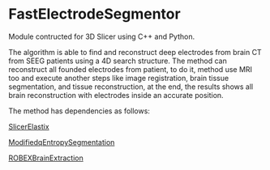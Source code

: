 # FastElectrodeSegmentor

Module contructed for 3D Slicer using C++ and Python.

The algorithm is able to find and reconstruct deep electrodes from brain CT from SEEG patients using a 4D search structure. The method can reconstruct all founded electrodes from patient, to do it, method use MRI too and execute another steps like image registration, brain tissue segmentation, and tissue reconstruction, at the end, the results shows all brain reconstruction with electrodes inside an accurate position.

The method has dependencies as follows:

[SlicerElastix](https://github.com/lassoan/SlicerElastix)

[ModifiedqEntropySegmentation](https://github.com/MarcosSoares10/ModifiedqEntropySegmentation)

[ROBEXBrainExtraction](https://github.com/MarcosSoares10/ROBEXBrainExtraction)
